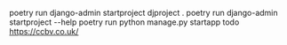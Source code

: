 poetry run django-admin startproject djproject .
poetry run django-admin startproject --help
poetry run python manage.py startapp todo
https://ccbv.co.uk/